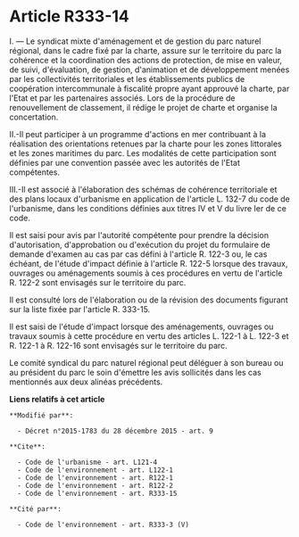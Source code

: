 # Article R333-14

I. ― Le syndicat mixte d'aménagement et de gestion du parc naturel régional, dans le cadre fixé par la charte, assure sur le
territoire du parc la cohérence et la coordination des actions de protection, de mise en valeur, de suivi, d'évaluation, de
gestion, d'animation et de développement menées par les collectivités territoriales et les établissements publics de
coopération intercommunale à fiscalité propre ayant approuvé la charte, par l'Etat et par les partenaires associés. Lors de
la procédure de renouvellement de classement, il rédige le projet de charte et organise la concertation. 

II.-Il peut participer à un programme d'actions en mer contribuant à la réalisation des orientations retenues par la charte
pour les zones littorales et les zones maritimes du parc. Les modalités de cette participation sont définies par une
convention passée avec les autorités de l'Etat compétentes. 

III.-Il est associé à l'élaboration des schémas de cohérence territoriale et des plans locaux d'urbanisme en application de
l'article L. 132-7 du code de l'urbanisme, dans les conditions définies aux titres IV et V du livre Ier de ce code. 

Il est saisi pour avis par l'autorité compétente pour prendre la décision d'autorisation, d'approbation ou d'exécution du
projet du formulaire de demande d'examen au cas par cas défini à l'article R. 122-3 ou, le cas échéant, de l'étude d'impact
définie à l'article R. 122-5 lorsque des travaux, ouvrages ou aménagements soumis à ces procédures en vertu de l'article R.
122-2 sont envisagés sur le territoire du parc. 

Il est consulté lors de l'élaboration ou de la révision des documents figurant sur la liste fixée par l'article R. 333-15. 

Il est saisi de l'étude d'impact lorsque des aménagements, ouvrages ou travaux soumis à cette procédure en vertu des articles
L. 122-1 à L. 122-3 et R. 122-1 à R. 122-16 sont envisagés sur le territoire du parc. 

Le comité syndical du parc naturel régional peut déléguer à son bureau ou au président du parc le soin d'émettre les avis
sollicités dans les cas mentionnés aux deux alinéas précédents.

**Liens relatifs à cet article**

	**Modifié par**:

	  - Décret n°2015-1783 du 28 décembre 2015 - art. 9

	**Cite**:

	  - Code de l'urbanisme - art. L121-4
	  - Code de l'environnement - art. L122-1
	  - Code de l'environnement - art. R122-1
	  - Code de l'environnement - art. R122-2
	  - Code de l'environnement - art. R333-15

	**Cité par**:

	  - Code de l'environnement - art. R333-3 (V)
